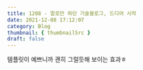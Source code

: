 ```yaml
---
title: 1208 - 말로만 하던 기술블로그, 드디어 시작
date: 2021-12-08 17:12:07
category: Blog
thumbnail: { thumbnailSrc }
draft: false
---
```


템플릿이 예쁘니까 괜히 그럴듯해 보이는 효과ㅎ